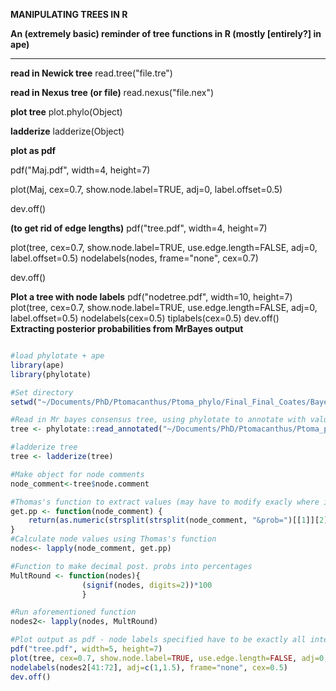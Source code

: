 **MANIPULATING TREES IN R**

**An (extremely basic) reminder of tree functions in R (mostly [entirely?] in ape)**
***

**read in Newick tree**
read.tree("file.tre")

**read in Nexus tree (or file)**
read.nexus("file.nex")

**plot tree**
plot.phylo(Object)

**ladderize**
ladderize(Object)

**plot as pdf**

pdf("Maj.pdf", width=4, height=7)

plot(Maj, cex=0.7, show.node.label=TRUE, adj=0, label.offset=0.5)

dev.off()

**(to get rid of edge lengths)**
pdf("tree.pdf", width=4, height=7)

plot(tree, cex=0.7, show.node.label=TRUE, use.edge.length=FALSE, adj=0, label.offset=0.5)
nodelabels(nodes, frame="none", cex=0.7)

dev.off()

**Plot a tree with node labels**
pdf("nodetree.pdf", width=10, height=7)
plot(tree, cex=0.7, show.node.label=TRUE, use.edge.length=FALSE, adj=0, label.offset=0.5)
nodelabels(cex=0.5)
tiplabels(cex=0.5)
dev.off()
**Extracting posterior probabilities from MrBayes output**

```r

#load phylotate + ape
library(ape)
library(phylotate)

#Set directory
setwd("~/Documents/PhD/Ptomacanthus/Ptoma_phylo/Final_Final_Coates/Bayesian")

#Read in Mr bayes consensus tree, using phylotate to annotate with values
tree <- phylotate::read_annotated("~/Documents/PhD/Ptomacanthus/Ptoma_phylo/Final_Final_Coates/Bayesian/PtomMatrix_FINAL_FINAL.nex.con.tre")

#ladderize tree
tree <- ladderize(tree)

#Make object for node comments
node_comment<-tree$node.comment

#Thomas's function to extract values (may have to modify exacly where it strsplits
get.pp <- function(node_comment) {
    return(as.numeric(strsplit(strsplit(node_comment, "&prob=")[[1]][2], split = ",")[[1]][1]))
}
#Calculate node values using Thomas's function
nodes<- lapply(node_comment, get.pp)

#Function to make decimal post. probs into percentages
MultRound <- function(nodes){
				(signif(nodes, digits=2))*100
				}

#Run aforementioned function
nodes2<- lapply(nodes, MultRound) 

#Plot output as pdf - node labels specified have to be exactly all internal nodes, or the node values will shift
pdf("tree.pdf", width=5, height=7)
plot(tree, cex=0.7, show.node.label=TRUE, use.edge.length=FALSE, adj=0, label.offset=0.5)
nodelabels(nodes2[41:72], adj=c(1,1.5), frame="none", cex=0.5)
dev.off()

```



